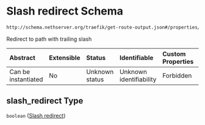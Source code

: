 # Slash redirect Schema

```txt
http://schema.nethserver.org/traefik/get-route-output.json#/properties/slash_redirect
```

Redirect to path with trailing slash

| Abstract            | Extensible | Status         | Identifiable            | Custom Properties | Additional Properties | Access Restrictions | Defined In                                                                      |
| :------------------ | :--------- | :------------- | :---------------------- | :---------------- | :-------------------- | :------------------ | :------------------------------------------------------------------------------ |
| Can be instantiated | No         | Unknown status | Unknown identifiability | Forbidden         | Allowed               | none                | [get-route-output.json\*](traefik/get-route-output.json "open original schema") |

## slash\_redirect Type

`boolean` ([Slash redirect](get-route-output-properties-slash-redirect.md))
